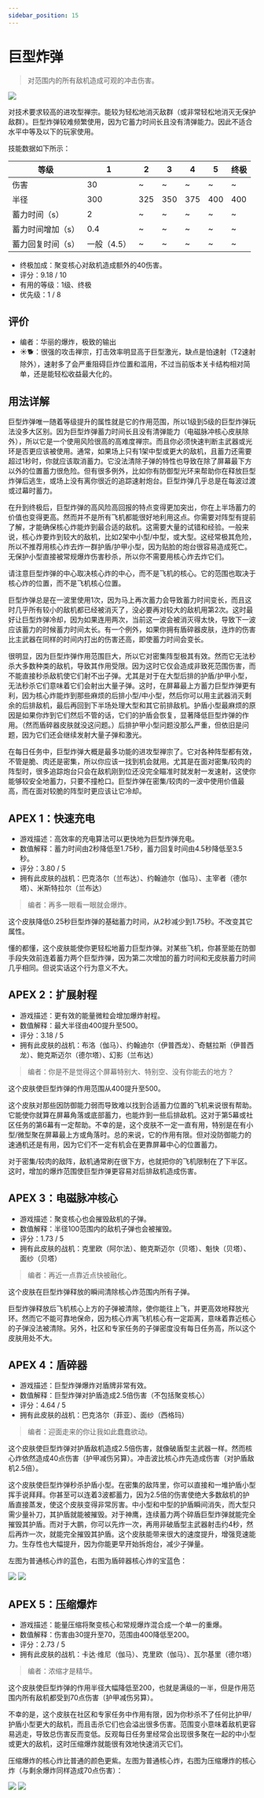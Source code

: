 ```yaml
---
sidebar_position: 15
---
```


# 巨型炸弹

> 对范围内的所有敌机造成可观的冲击伤害。

<img src="/terms/mb.png" style={{zoom:1.25}}/>

对技术要求较高的进攻型禅宗。能较为轻松地消灭敌群（或非常轻松地消灭无保护敌群）。巨型炸弹较难频繁使用，因为它蓄力时间长且没有清弹能力。因此不适合水平中等及以下的玩家使用。

技能数据如下所示：

| 等级              | 1           | 2    | 3    | 4    | 5    | 终极 |
| ----------------- | ----------- | ---- | ---- | ---- | ---- | ---- |
| 伤害              | 30          | ~    | ~    | ~    | ~    | ~    |
| 半径              | 300         | 325  | 350  | 375  | 400  | 400  |
| 蓄力时间（s）     | 2           | ~    | ~    | ~    | ~    | ~    |
| 蓄力时间增加（s） | 0.4         | ~    | ~    | ~    | ~    | ~    |
| 蓄力回复时间（s） | 一般（4.5） | ~    | ~    | ~    | ~    | ~    |

- 终极加成：聚变核心对敌机造成额外的40伤害。
- 评分：9.18 / 10
- 有用的等级：1级、终极
- 优先级：1 / 8

## 评价

- 编者：华丽的爆炸，极致的输出
- ☀🐕：很强的攻击禅宗，打击效率明显高于巨型激光，缺点是怕速射（T2速射除外），速射多了会严重阻碍巨炸位置和滥用，不过当前版本关卡结构相对简单，还是能轻松收益最大化的。

## 用法详解

巨型炸弹唯一随着等级提升的属性就是它的作用范围，所以1级到5级的巨型炸弹玩法没多大区别。因为巨型炸弹蓄力时间长且没有清弹能力（电磁脉冲核心皮肤除外），所以它是一个使用风险很高的高难度禅宗。而且你必须快速判断主武器或光环是否更应该被使用。通常，如果场上只有1架中型或更大的敌机，且蓄力还需要超过1秒时，你就应该取消蓄力。它没法清除子弹的特性也导致在除了屏幕最下方以外的位置蓄力很危险。但有很多例外，比如你有防御型光环来帮助你在释放巨型炸弹后逃生，或场上没有离你很近的追踪速射炮台。巨型炸弹几乎总是在每波过渡或过幕时蓄力。

在升到终极后，巨型炸弹的高风险高回报的特点变得更加突出，你在上半场蓄力的价值也变得更高。然而并不是所有飞机都能很好地利用这点。你需要对阵型有提前了解，才能确保核心炸能炸到最合适的敌机。这需要大量的试错和经验。一般来说，核心炸要炸到较大的敌机，比如2架中小型/中型，或大型。这经常极其危险，所以不推荐用核心炸去炸一群护盾/护甲小型，因为贴脸的炮台很容易造成死亡。无保护小型直接被常规爆炸伤害秒杀，所以你不需要用核心炸去炸它们。

请注意巨型炸弹的中心取决核心炸的中心，而不是飞机的核心。它的范围也取决于核心炸的位置，而不是飞机核心位置。

巨型炸弹总是在一波里使用1次，因为马上再次蓄力会导致蓄力时间变长，而且这时几乎所有较小的敌机都已经被消灭了，没必要再对较大的敌机用第2次。这时最好让巨型炸弹冷却，因为如果连用两次，当前这一波会被消灭得太快，导致下一波应该蓄力的时候蓄力时间太长。有一个例外，如果你拥有盾碎器皮肤，连炸的伤害比主武器在同样的时间内打出的伤害还高，即使蓄力时间会变长。

很明显，因为巨型炸弹作用范围巨大，所以它对密集阵型极其有效。然而它无法秒杀大多数种类的敌机，导致其作用受限。因为这时它仅会造成非致死范围伤害，而不能直接秒杀敌机使它们射不出子弹。尤其是对于在大型后排的护盾/护甲小型，无法秒杀它们意味着它们会射出大量子弹。这时，在屏幕最上方蓄力巨型炸弹更有利，因为核心炸能炸到那些麻烦的后排小型/中小型，然后你可以用主武器消灭剩余的后排敌机，最后再回到下半场处理大型和其它前排敌机。护盾小型最麻烦的原因是如果你炸到它们然后不管的话，它们的护盾会恢复，显著降低巨型炸弹的作用。（然而盾碎器皮肤就没这问题。）后排护甲小型问题没那么严重，但依旧是问题，因为它们还会继续发射大量子弹和激光。

在每日任务中，巨型炸弹大概是最多功能的进攻型禅宗了。它对各种阵型都有效，不管是脆、肉还是密集，所以你应该一找到机会就用。尤其是在面对密集/较肉的阵型时，很多追踪炮台只会在敌机刚到位还没完全瞄准时就发射一发速射，这使你能够较安全地蓄力，只要不撞枪口。巨型炸弹在密集/较肉的一波中使用价值最高，而在面对较脆的阵型时更应该让它冷却。

## APEX 1：快速充电

- 游戏描述：高效率的充电算法可以更快地为巨型炸弹充电。
- 数值解释：蓄力时间由2秒降低至1.75秒，蓄力回复时间由4.5秒降低至3.5秒。
- 评分：3.80 / 5
- 拥有此皮肤的战机：巴克洛尔（兰布达）、约翰迪尔（伽马）、主宰者（德尔塔）、米斯特拉尔（兰布达）

> 编者：再多一眼看一眼就会爆炸。

这个皮肤降低0.25秒巨型炸弹的基础蓄力时间，从2秒减少到1.75秒。不改变其它属性。

懂的都懂，这个皮肤能使你更轻松地蓄力巨型炸弹。对某些飞机，你甚至能在防御手段失效前连着蓄力两个巨型炸弹，因为第二次增加的蓄力时间和无皮肤蓄力时间几乎相同。但说实话这个行为意义不大。

## APEX 2：扩展射程

- 游戏描述：更有效的能量微粒会增加爆炸射程。
- 数值解释：最大半径由400提升至500。
- 评分：3.18 / 5
- 拥有此皮肤的战机：布洛（伽马）、约翰迪尔（伊普西龙）、奇魃拉斯（伊普西龙）、鲍克斯迈尔（德尔塔）、幻影（兰布达）

> 编者：你是不是觉得这个屏幕特别大、特别空、没有你能去的地方？

这个皮肤使巨型炸弹的作用范围从400提升至500。

这个皮肤对那些因防御能力弱而导致难以找到合适蓄力位置的飞机来说很有帮助。它能使你就算在屏幕角落或底部蓄力，也能炸到一些后排敌机。这对于第5幕或社区任务的第6幕有一定帮助。不幸的是，这个皮肤不一定一直有用，特别是在有小型/微型聚在屏幕最上方或角落时。总的来说，它的作用有限。但对没防御能力的速通机还是有用，因为它们不一定有机会在更靠屏幕中心的位置蓄力。

对于密集/较肉的敌阵，敌机通常刷在很下方，也就把你的飞机限制在了下半区。这时，增加的爆炸范围使巨型炸弹更容易对后排敌机造成伤害。

## APEX 3：电磁脉冲核心

- 游戏描述：聚变核心也会摧毁敌机的子弹。
- 数值解释：半径100范围内的敌机子弹也会被摧毁。
- 评分：1.73 / 5
- 拥有此皮肤的战机：克里欧（阿尔法）、鲍克斯迈尔（贝塔）、魁快（贝塔）、面纱（贝塔）

> 编者：再近一点靠近点快被融化。

这个皮肤在巨型炸弹释放的瞬间清除核心炸范围内所有子弹。

巨型炸弹释放后飞机核心上方的子弹被清除，使你能往上飞，并更高效地释放光环。然而它不能可靠地保命，因为核心炸离飞机核心有一定距离，意味着靠近核心的子弹没法被清除。另外，社区和专家任务的子弹密度没有每日任务高，所以这个皮肤用处不大。

## APEX 4：盾碎器

- 游戏描述：巨型炸弹爆炸对盾牌非常有效。
- 数值解释：巨型炸弹对护盾造成2.5倍伤害（不包括聚变核心）
- 评分：4.64 / 5
- 拥有此皮肤的战机：巴克洛尔（菲亚）、面纱（西格玛）

> 编者：迎面走来的你让我如此蠢蠢欲动。

这个皮肤使巨型炸弹对护盾敌机造成2.5倍伤害，就像破盾型主武器一样。然而核心炸依然造成40点伤害（护甲减伤另算）。冲击波比核心炸先造成伤害（对护盾敌机2.5倍）。

这个皮肤使巨型炸弹秒杀护盾小型。在密集的敌阵里，你可以直接和一堆护盾小型挥手说拜拜。你甚至可以连着3波都蓄力，因为2.5倍的伤害使绝大多数敌机的护盾直接蒸发，使这个皮肤变得非常厉害。中小型和中型的护盾瞬间消失，而大型只需少量补刀，其护盾就能被摧毁。对于神鹰，连续蓄力两个碎盾巨型炸弹就能完全摧毁其护盾。而对于大鹏，你可以先炸一次，再用非破盾型主武器射击约4秒，然后再炸一次，就能完全摧毁其护盾。这个皮肤能带来很大的速度提升，增强竞速能力。生存性也大幅提升，因为你能更早开始拆炮台，减少子弹量。

左图为普通核心炸的蓝色，右图为盾碎器核心炸的宝蓝色：

<img src="/terms/MBC.jpg" style={{zoom:0.5}}/>
<img src="/Cookbook/mbshield.jpg" style={{zoom:0.25}}/>

## APEX 5：压缩爆炸

- 游戏描述：能量压缩将聚变核心和常规爆炸混合成一个单一的重爆。
- 数值解释：伤害由30提升至70，范围由400降低至200。
- 评分：2.73 / 5
- 拥有此皮肤的战机：卡达·维尼（伽马）、克里欧（伽马）、瓦尔基里（德尔塔）

> 编者：浓缩才是精华。

这个皮肤使巨型炸弹的作用半径大幅降低至200，也就是满级的一半，但是作用范围内所有敌机都受到70点伤害（护甲减伤另算）。

不幸的是，这个皮肤在社区和专家任务中作用有限，因为你秒杀不了任何比护甲/护盾小型更大的敌机，而且击杀它们也会溢出很多伤害。范围变小意味着敌机更容易逃走，导致总伤害反而变低。反观每日任务里经常会出现很多聚在一起的中小型或更大的敌机，这时压缩爆炸就能很有效地快速消灭它们。

压缩爆炸的核心炸比普通的颜色更紫。左图为普通核心炸，右图为压缩爆炸的核心炸（与剩余爆炸同样造成70点伤害）：

<img src="/terms/MBC.jpg" style={{zoom:0.5}}/>
<img src="/Cookbook/mbcompress1.jpg" style={{zoom:0.23}}/>
